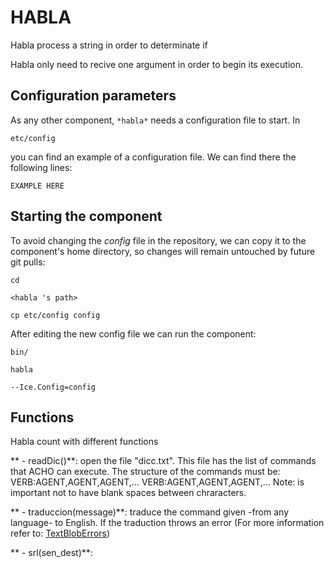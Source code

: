 # HABLA
Habla process a string in order to determinate if 

Habla only need to recive one argument in order to begin its execution. 

## Configuration parameters
As any other component,
``` *habla* ```
needs a configuration file to start. In

    etc/config

you can find an example of a configuration file. We can find there the following lines:

    EXAMPLE HERE

    
## Starting the component
To avoid changing the *config* file in the repository, we can copy it to the component's home directory, so changes will remain untouched by future git pulls:

    cd

``` <habla 's path> ```

    cp etc/config config
    
After editing the new config file we can run the component:

    bin/

```habla ```

    --Ice.Config=config



## Functions
Habla count with different functions 

** - readDic()**: open the file "dicc.txt". This file has the list of commands that ACHO can execute. The structure of the commands must be: 
    VERB:AGENT,AGENT,AGENT,...
    VERB:AGENT,AGENT,AGENT,...
Note: is important not to have blank spaces between chraracters.

** - traduccion(message)**: traduce the command given -from any language- to English. If the traduction throws an error (For more information refer to: [TextBlobErrors](http://textblob.readthedocs.io/en/dev/_modules/textblob/exceptions.html))

** - srl(sen_dest)**: 








